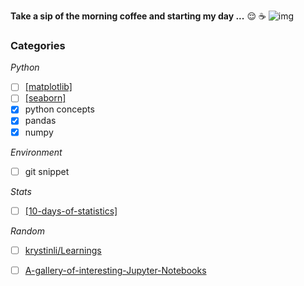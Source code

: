 **Take a sip of the morning coffee and starting my day ...** 😌 ☕
![img](https://www.educative.io/v2api/editorpage/4633464658722816/image/4844288916062208)

### Categories
*Python*
- [ ] [[matplotlib]]()
- [ ] [[seaborn]](https://seaborn.pydata.org/tutorial.html)
- [x] python concepts
- [x] pandas
- [x] numpy

*Environment*
- [ ] git snippet

*Stats*
- [ ] [[10-days-of-statistics]](https://www.hackerrank.com/domains/tutorials/10-days-of-statistics)

*Random*
- [ ] [krystinli/Learnings](https://github.com/krystinli/Learnings)
- [ ] [A-gallery-of-interesting-Jupyter-Notebooks](https://github.com/jupyter/jupyter/wiki/A-gallery-of-interesting-Jupyter-Notebooks)


